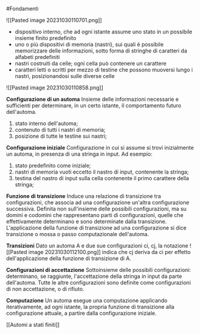 #Fondamenti 

![[Pasted image 20231030110701.png]]

- dispositivo interno, che ad ogni istante assume uno stato in un possibile insieme finito predefinito
- uno o più dispositivi di memoria (nastri), sui quali è possibile memorizzare delle informazioni, sotto forma di stringhe di caratteri da alfabeti predefiniti
- nastri costruiti da celle; ogni cella può contenere un carattere
- caratteri letti o scritti per mezzo di testine che possono muoversi lungo i nastri, posizionandosi sulle diverse celle

![[Pasted image 20231030110858.png]]

**Configurazione di un automa**
Insieme delle informazioni necessarie e sufficienti per determinare, in un certo istante, il comportamento futuro dell'automa.
1) stato interno dell'automa;
2) contenuto di tutti i nastri di memoria;
3) posizione di tutte le testine sui nastri;

**Configurazione iniziale**
Configurazione in cui si assume si trovi inizialmente un automa, in presenza di una stringa in input.
Ad esempio:
1) stato predefinito come iniziale;
2) nastri di memoria vuoti eccetto il nastro di input, contenente la stringa;
3) testina del nastro di input sulla cella contenente il primo carattere della stringa;

**Funzione di transizione**
Induce una relazione di transizione tra configurazioni, che associa ad una configurazione un'altra configurazione successiva.
Definita non sull'insieme delle possibili configurazioni, ma su domini e codomini che rappresentano parti di configurazioni, quelle che effettivamente determinano e sono determinate dalla transizione.
L'applicazione della funzione di transizione ad una configurazione si dice transizione o mossa o passo computazionale dell'automa.

**Transizioni**
Dato un automa A e due sue configurazioni ci, cj, la notazione  ![[Pasted image 20231030112100.png]] indica che cj deriva da ci per effetto dell'applicazione della funzione di transizione di A.

**Configurazioni di accettazione**
Sottoinsieme delle possibili configurazioni: determinano, se raggiunte, l'accettazione della stringa in input da parte dell'automa.
Tutte le altre configurazioni sono definite come configurazioni di non accettazione, o di rifiuto.

**Computazione**
Un automa esegue una computazione applicando iterativamente, ad ogni istante, la propria funzione di transizione alla configurazione attuale, a partire dalla configurazione iniziale.

[[Automi a stati finiti]]
